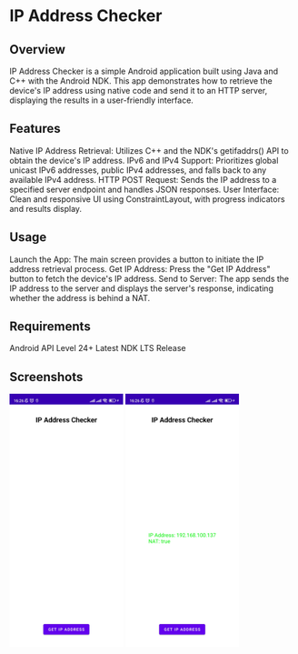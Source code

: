 # IP Address Checker

## Overview

IP Address Checker is a simple Android application built using Java and C++ with the Android NDK. This app demonstrates how to retrieve the device's IP address using native code and send it to an HTTP server, displaying the results in a user-friendly interface.

## Features

Native IP Address Retrieval: Utilizes C++ and the NDK's getifaddrs() API to obtain the device's IP address.
IPv6 and IPv4 Support: Prioritizes global unicast IPv6 addresses, public IPv4 addresses, and falls back to any available IPv4 address.
HTTP POST Request: Sends the IP address to a specified server endpoint and handles JSON responses.
User Interface: Clean and responsive UI using ConstraintLayout, with progress indicators and results display.

## Usage

Launch the App: The main screen provides a button to initiate the IP address retrieval process.
Get IP Address: Press the "Get IP Address" button to fetch the device's IP address.
Send to Server: The app sends the IP address to the server and displays the server's response, indicating whether the address is behind a NAT.

## Requirements

Android API Level 24+
Latest NDK LTS Release

## Screenshots

<img src="screenshots/screenshot1.jpg" width="200">
<img src="screenshots/screenshot2.jpg" width="200">